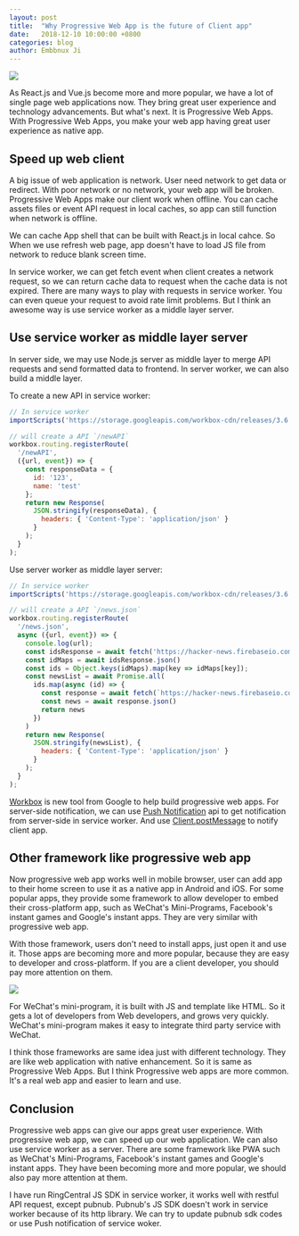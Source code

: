 ```yaml
---
layout: post
title:  "Why Progressive Web App is the future of Client app"
date:   2018-12-10 10:00:00 +0800
categories: blog
author: Embbnux Ji
---
```


![ ](https://cdn-images-1.medium.com/max/1600/1*wf0nzvLDFABh3X60lgOQdw.png)

As React.js and Vue.js become more and more popular, we have a lot of single page web applications now. They bring great user experience and technology advancements. But what's next. It is Progressive Web Apps. With Progressive Web Apps, you make your web app having great user experience as native app.

## Speed up web client

A big issue of web application is network. User need network to get data or redirect. With poor network or no network, your web app will be broken. Progressive Web Apps make our client work when offline. You can cache assets files or event API request in local caches, so app can still function when network is offline.

We can cache App shell that can be built with React.js in local cahce. So When we use refresh web page, app doesn't have to load JS file from network to reduce blank screen time.

In service worker, we can get fetch event when client creates a network request, so we can return cache data to request when the cache data is not expired. There are many ways to play with requests in service worker. You can even queue your request to avoid rate limit problems. But I think an awesome way is use service worker as a middle layer server.

## Use service worker as middle layer server

In server side, we may use Node.js server as middle layer to merge API requests and send formatted data to frontend. In server worker, we can also build a middle layer.

To create a new API in service worker:

```js
// In service worker
importScripts('https://storage.googleapis.com/workbox-cdn/releases/3.6.1/workbox-sw.js');

// will create a API `/newAPI`
workbox.routing.registerRoute(
  '/newAPI',
  ({url, event}) => {
    const responseData = {
      id: '123',
      name: 'test'
    };
    return new Response(
      JSON.stringify(responseData), {
        headers: { 'Content-Type': 'application/json' }
      }
    );
  }
);
```

Use server worker as middle layer server:

```js
// In service worker
importScripts('https://storage.googleapis.com/workbox-cdn/releases/3.6.1/workbox-sw.js');

// will create a API `/news.json`
workbox.routing.registerRoute(
  '/news.json',
  async ({url, event}) => {
    console.log(url);
    const idsResponse = await fetch('https://hacker-news.firebaseio.com/v0/topstories.json?orderBy=%22$key%22&startAt=%220%22&endAt=%225%22')
    const idMaps = await idsResponse.json()
    const ids = Object.keys(idMaps).map(key => idMaps[key]);
    const newsList = await Promise.all(
      ids.map(async (id) => {
        const response = await fetch(`https://hacker-news.firebaseio.com/v0/item/${id}.json`)
        const news = await response.json()
        return news
      })
    )
    return new Response(
      JSON.stringify(newsList), {
        headers: { 'Content-Type': 'application/json' }
      }
    );
  }
);
```

[Workbox](https://developers.google.com/web/tools/workbox/) is new tool from Google to help build progressive web apps.
For server-side notification, we can use [Push Notification](https://developers.google.com/web/ilt/pwa/introduction-to-push-notifications) api to get notification from server-side in service worker. And use [Client.postMessage](https://developer.mozilla.org/en-US/docs/Web/API/Client/postMessage) to notify client app.

## Other framework like progressive web app

Now progressive web app works well in mobile browser, user can add app to their home screen to use it as a native app in Android and iOS. For some popular apps, they provide some framework to allow developer to embed their cross-platform app, such as WeChat's Mini-Programs, Facebook's instant games and Google's instant apps. They are very similar with progressive web app. 

With those framework, users don't need to install apps, just open it and use it. Those apps are becoming more and more popular, because they are easy to developer and cross-platform. If you are a client developer, you should pay more attention on them.

![ ](https://cdn-images-1.medium.com/max/1600/1*h_D5wqHdJjsDIVLkbDqLNQ.jpeg)

For WeChat's mini-program, it is built with JS and template like HTML. So it gets a lot of developers from Web developers, and grows very quickly. WeChat's mini-program makes it easy to integrate third party service with WeChat.

I think those frameworks are same idea  just with different technology. They are like web application with native enhancement. So it is same as Progressive Web Apps. But I think Progressive web apps are more common. It's a real web app and easier to learn and use.

## Conclusion

Progressive web apps can give our apps great user experience. With progressive web app, we can speed up our web application. We can also use service worker as a server. There are some framework like PWA such as WeChat's Mini-Programs, Facebook's instant games and Google's instant apps. They have been becoming more and more popular, we should also pay more attention at them.

I have run RingCentral JS SDK in service worker, it works well with restful API request, except pubnub. Pubnub's JS SDK doesn't work in service worker because of its http library. We can try to update pubnub sdk codes or use Push notification of service woker.
